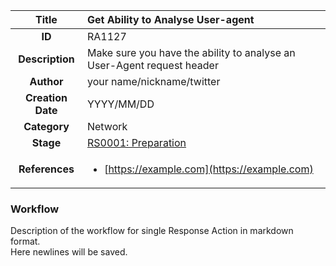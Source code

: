 | Title                       | Get Ability to Analyse User-agent         |
|:---------------------------:|:--------------------|
| **ID**                      | RA1127            |
| **Description**             | Make sure you have the ability to analyse an User-Agent request header   |
| **Author**                  | your name/nickname/twitter        |
| **Creation Date**           | YYYY/MM/DD |
| **Category**                | Network      |
| **Stage**                   |[RS0001: Preparation](../Response_Stages/RS0001.md)| 
| **References** |<ul><li>[https://example.com](https://example.com)</li></ul>|

### Workflow

Description of the workflow for single Response Action in markdown format.  
Here newlines will be saved.  

